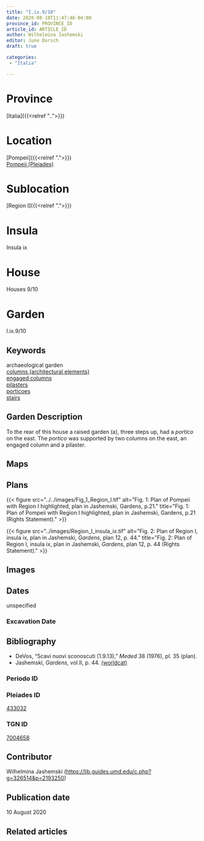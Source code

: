 ```yaml
---
title: "I.ix.9/10"
date: 2020-08-10T11:47:48-04:00
province_id: PROVINCE_ID
article_id: ARTICLE_ID
author: Wilhelmina Jashemski
editor: June Dorsch
draft: true

categories:
 - "Italia"

---
```


# Province

[Italia]({{<relref "..">}})

# Location

[Pompeii]({{<relref ".">}}) \
[Pompeii (Pleiades)](https://pleiades.stoa.org/places/433032)

# Sublocation

[Region I]({{<relref ".">}})

# Insula

Insula ix

# House

Houses 9/10

# Garden

I.ix.9/10

## Keywords

archaeological garden \
[columns (architectural elements)](http://vocab.getty.edu/page/aat/300001571) \
[engaged columns](http://vocab.getty.edu/page/aat/300001638) \
[pilasters](http://vocab.getty.edu/page/aat/300002737) \
[porticoes](http://vocab.getty.edu/page/aat/300004145) \
[stairs](http://vocab.getty.edu/page/aat/300003228)

## Garden Description

To the rear of this house a raised garden (a), three steps up, had a *portico* on the east. The *portico* was supported by two columns on the east, an engaged column and a pilaster.

## Maps

<!--
OLD WAY (DO NOT USE)
![alt_text](../../images/image_name.ext)
*CAPTION*

NEW WAY ↓↓↓↓
{{< figure src="../../images/image_name.ext" alt="ALT_TEXT" title="CAPTION" >}}
-->

## Plans

{{< figure src="../../images/Fig_1_Region_I.tif" alt="Fig. 1: Plan of Pompeii with Region I highlighted, plan in Jashemski, Gardens, p.21." title="Fig. 1: Plan of Pompeii with Region I highlighted, plan in Jashemski, Gardens, p.21 (Rights Statement)." >}}

{{< figure src="../images/Region_I_insula_ix.tif" alt="Fig. 2: Plan of Region I, insula ix, plan in Jashemski, *Gardens*, plan 12, p. 44." title="Fig. 2: Plan of Region I, insula ix, plan in Jashemski, *Gardens*, plan 12, p. 44 (Rights Statement)." >}}

## Images


## Dates

unspecified

### Excavation Date



## Bibliography

* DeVos, “Scavi nuovi sconoscuti (1.9.13),” *Meded* 38 (1976), pl. 35 (plan).
* Jashemski, *Gardens*, vol.II, p. 44. [(worldcat)](http://www.worldcat.org/oclc/921816405)

### Periodo ID

<!-- [PERIODO_ID](https://pleiades.stoa.org/places/PLEIADES_ID) -->

### Pleiades ID

[433032](https://pleiades.stoa.org/places/433032)

### TGN ID

[7004658](http://vocab.getty.edu/page/tgn/7004658)

## Contributor

Wilhelmina Jashemski (https://lib.guides.umd.edu/c.php?g=326514&p=2193250)

## Publication date

10 August 2020

## Related articles

<!-- Links to other related articles. Leave blank for now -->
